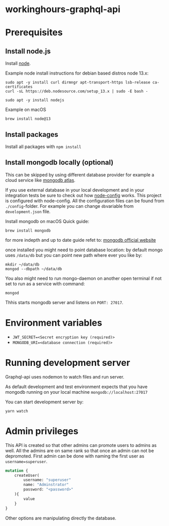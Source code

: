 # workinghours-graphql-api

# Prerequisites

## Install node.js

Install [node](https://nodejs.org/en/download/).

Example node install instructions for debian based distros node 13.x:

```
sudo apt -y install curl dirmngr apt-transport-https lsb-release ca-certificates
curl -sL https://deb.nodesource.com/setup_13.x | sudo -E bash -

sudo apt -y install nodejs
```

Example on macOS

```
brew install node@13
```

## Install packages

Install all packages with `npm install`

## Install mongodb locally (optional)

This can be skipped by using different database provider for example a cloud service like [mongodb atlas](https://www.mongodb.com/cloud/atlas).

If you use external database in your local development and in your integration tests be sure to check out how [node-config](https://www.npmjs.com/package/config) works. This project is configured with node-config. All the configuration files can be found from `./config`-folder. For example you can change `db`variable from `development.json` file.

Install mongodb on macOS Quick guide:

```
brew install mongodb
```

for more indepth and up to date guide refet to:
[mongodb official website](https://docs.mongodb.com/manual/installation/)

once installed you might need to point database location:
by default mongo uses `/data/db`
but you can point new path where ever you like by:

```
mkdir ~/data/db
mongod --dbpath ~/data/db
```

You also might need to run mongo-daemon on another open terminal if not set to run as a service with command:

```
mongod
```

Thhis starts mongodb server and listens on `PORT: 27017`.

# Environment variables

- `JWT_SECRET=<Secret encryption key (required)>`
- `MONGODB_URI=<database connection (required)>`

# Running development server

Graphql-api uses nodemon to watch files and run server.

As default development and test environment expects that you have mongodb running on your local machine `mongodb://localhost:27017`

You can start development server by:

`yarn watch`

# Admin privileges

This API is created so that other admins can promote users to admins as well. All the admins are on same rank so that once an admin can not be depromoted. First admin can be done with naming the first user as `username=superuser`.

```graphql
mutation {
	createUser(
		username: "superuser"
		name: "Adminstrator"
		password: "<password>"
	){
		value
	}
}
```

Other options are manipulating directly the database.